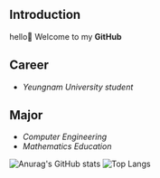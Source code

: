 ## Introduction
hello👋 Welcome to my **GitHub**

## Career
- *Yeungnam University student*

## Major
- *Computer Engineering* 
- *Mathematics Education*

![Anurag's GitHub stats](https://github-readme-stats.vercel.app/api?username=kwonme&show_icons=true&theme=solarized-light)
![Top Langs](https://github-readme-stats.vercel.app/api/top-langs/?username=kwonme&layout=compact)
<!--
**kwonme/kwonme** is a ✨ _special_ ✨ repository because its `README.md` (this file) appears on your GitHub profile.

Here are some ideas to get you started:

- 🔭 I’m currently working on ...
- 🌱 I’m currently learning ...
- 👯 I’m looking to collaborate on ...
- 🤔 I’m looking for help with ...
- 💬 Ask me about ...
- 📫 How to reach me: ...
- 😄 Pronouns: ...
- ⚡ Fun fact: ...
-->
